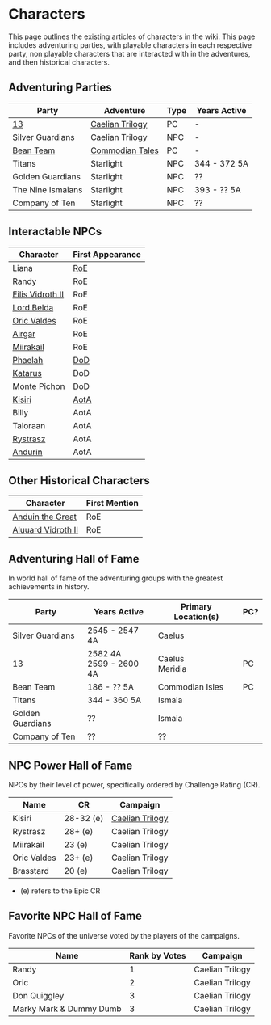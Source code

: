 # Characters

This page outlines the existing articles of characters in the wiki. This page includes adventuring parties, with playable characters in each respective party, non playable characters that are interacted with in the adventures, and then historical characters.

## Adventuring Parties

| Party | Adventure | Type | Years Active |
| - | - | - | - |
| [13](13/13.md) | [Caelian Trilogy](../Campaigns/caelian_trilogy.md) | PC | - |
| Silver Guardians | Caelian Trilogy | NPC | - |
| [Bean Team](bean_team/bean_team.md) | [Commodian Tales](../Campaigns/commodian_tales.md) | PC | - |
| Titans | Starlight | NPC | 344 - 372 5A |
| Golden Guardians | Starlight | NPC | ?? |
| The Nine Ismaians | Starlight | NPC | 393 - ?? 5A |
| Company of Ten | Starlight | NPC | ?? |

## Interactable NPCs

| Character | First Appearance |
| - | - |
| Liana [](TODO) | [RoE](../Campaigns/caelian_trilogy.md#rise-of-ebrihan) |
| Randy [](TODO) | RoE |
| [Eilis Vidroth II](eilis_vidroth.md) | RoE |
| [Lord Belda](saywin_belda.md) | RoE |
| [Oric Valdes](oric_valdes.md) | RoE |
| [Airgar](airgar.md) | RoE |
| [Miirakail](miirakail.md) | RoE |
| [Phaelah](phaelah.md) | [DoD](../Campaigns/caelian_trilogy.md#death-of-a-dragon) |
| [Katarus](katarus.md) | DoD |
| Monte Pichon [](TODO) | DoD |
| [Kisiri](kisiri.md) | [AotA](../Campaigns/caelian_trilogy.md#ascension-of-the-ancient) |
| Billy [](TODO) | AotA
| Taloraan [](TODO) | AotA |
| [Rystrasz](rystrasz.md) | AotA |
| [Andurin](andurin.md) | AotA |

## Other Historical Characters

| Character | First Mention |
| - | - |
| [Anduin the Great](anduin_the_great.md) | RoE |
| [Aluuard Vidroth II](aluuard_vidroth.md) | RoE |

## Adventuring Hall of Fame

In world hall of fame of the adventuring groups with the greatest achievements in history.

| Party | Years Active | Primary Location(s) | PC? |
| - | - | - | - |
| Silver Guardians | 2545 - 2547 4A | Caelus |
| 13 | 2582 4A<br>2599 - 2600 4A | Caelus<br>Meridia | PC |
| Bean Team | 186 - ?? 5A | Commodian Isles | PC |
| Titans | 344 - 360 5A | Ismaia |
| Golden Guardians | ?? | Ismaia |
| Company of Ten | ?? | ?? |

## NPC Power Hall of Fame

NPCs by their level of power, specifically ordered by Challenge Rating (CR).

| Name | CR | Campaign |
| - | - | - |
| Kisiri | 28-32 (e) | [Caelian Trilogy](../Campaigns/caelian_trilogy.md) |
| Rystrasz | 28+ (e) | Caelian Trilogy |
| Miirakail | 23 (e) | Caelian Trilogy |
| Oric Valdes | 23+ (e) | Caelian Trilogy |
| Brasstard | 20 (e) | Caelian Trilogy |

* (e) refers to the Epic CR

## Favorite NPC Hall of Fame

Favorite NPCs of the universe voted by the players of the campaigns.

| Name | Rank by Votes | Campaign |
| - | - | - |
| Randy | 1 | Caelian Trilogy |
| Oric | 2 | Caelian Trilogy |
| Don Quiggley | 3 | Caelian Trilogy |
| Marky Mark & Dummy Dumb | 3 | Caelian Trilogy |
